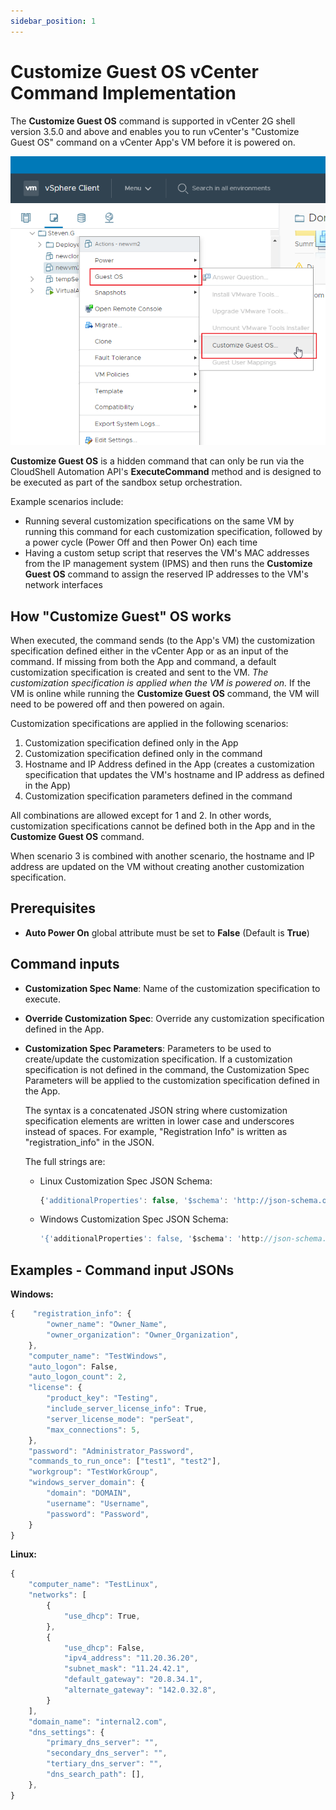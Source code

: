 ```yaml
---
sidebar_position: 1
---
```


# Customize Guest OS vCenter Command Implementation

The **Customize Guest OS** command is supported in vCenter 2G shell version 3.5.0 and above and enables you to run vCenter's "Customize Guest OS" command on a vCenter App's VM before it is powered on.

![](/Images/Devguide-orchestration-scripts/Customize-Guest-OS.png)

**Customize Guest OS** is a hidden command that can only be run via the CloudShell Automation API's **ExecuteCommand** method and is designed to be executed as part of the sandbox setup orchestration.

Example scenarios include:

- Running several customization specifications on the same VM by running this command for each customization specification, followed by a power cycle (Power Off and then Power On) each time
- Having a custom setup script that reserves the VM's MAC addresses from the IP management system (IPMS) and then runs the **Customize Guest OS** command to assign the reserved IP addresses to the VM's network interfaces

## How "Customize Guest" OS works

When executed, the command sends (to the App's VM) the customization specification defined either in the vCenter App or as an input of the command. If missing from both the App and command, a default customization specification is created and sent to the VM. *The customization specification is applied when the VM is powered on.* If the VM is online while running the **Customize Guest OS** command, the VM will need to be powered off and then powered on again.

Customization specifications are applied in the following scenarios:

1. Customization specification defined only in the App
2. Customization specification defined only in the command
3. Hostname and IP Address defined in the App (creates a customization specification that updates the VM's hostname and IP address as defined in the App)
4. Customization specification parameters defined in the command

All combinations are allowed except for 1 and 2. In other words, customization specifications cannot be defined both in the App and in the **Customize Guest OS** command.

When scenario 3 is combined with another scenario, the hostname and IP address are updated on the VM without creating another customization specification.

## Prerequisites

- **Auto Power On** global attribute must be set to **False** (Default is **True**)

## Command inputs

- **Customization Spec Name**: Name of the customization specification to execute.
- **Override Customization Spec**: Override any customization specification defined in the App.
- **Customization Spec Parameters**: Parameters to be used to create/update the customization specification. If a customization specification is not defined in the command, the Customization Spec Parameters will be applied to the customization specification defined in the App.
    
    The syntax is a concatenated JSON string where customization specification elements are written in lower case and underscores instead of spaces. For example, "Registration Info" is written as "registration\_info" in the JSON.
    
    The full strings are:
    
    - Linux Customization Spec JSON Schema:
        
        ```javascript
        {'additionalProperties': false, '$schema': 'http://json-schema.org/draft-04/schema#', 'type': 'object', 'properties': 'dns_settings': {'additionalProperties': false, 'type': 'object', 'properties': {'secondary_dns_server': {'type': 'string'}, 'dns_search_paths': {'items': {'type': 'string'}, 'type': 'array'}, 'primary_dns_server': {'type': 'string'}, 'tertiary_dns_server': {'type': 'string'}}}, 'domain_name': {'type': 'string'}, 'computer_name': {'type': 'string'}, 'networks': {'items': {'additionalProperties': false, 'type': 'object', 'properties': {'ipv4_address': {'type': 'string'}, 'use_dhcp': {'type': 'boolean'}, 'default_gateway': {'type': 'string'}, 'alternate_gateway': {'type': 'string'}, 'subnet_mask': {'type': 'string'}}}, 'type': 'array'}}, 'title': 'Linux Customization Spec'}
        ```
        
    
    - Windows Customization Spec JSON Schema:
        
        ```javascript
        '{'additionalProperties': false, '$schema': 'http://json-schema.org/draft-04/schema#', 'type': 'object', 'properties': {'workgroup': {'type': 'string'}, 'license': {'additionalProperties': false, 'type': 'object', 'properties': {'include_server_license_info': {'type': 'boolean'}, 'server_license_mode': {'enum': ['perServer', 'perSeat'], 'type': 'string'}, 'product_key': {'type': 'string'}, 'max_connections': {'type': 'integer'}}}, 'registration_info': {'additionalProperties': false, 'type': 'object', 'properties': {'owner_name': {'type': 'string'}, 'owner_organization': {'type': 'string'}}}, 'auto_logon_count': {'type': 'integer'}, 'auto_logon': {'type': 'boolean'}, 'computer_name': {'type': 'string'}, 'password': {'type': 'string'}, 'commands_to_run_once': {'items': {'type': 'string'}, 'type': 'array'}, 'networks': {'items': {'additionalProperties': false, 'type': 'object', 'properties': {'ipv4_address': {'type': 'string'}, 'use_dhcp': {'type': 'boolean'}, 'default_gateway': {'type': 'string'}, 'alternate_gateway': {'type': 'string'}, 'subnet_mask': {'type': 'string'}}}, 'type': 'array'}, 'windows_server_domain': {'additionalProperties': false, 'type': 'object', 'properties': {'username': {'type': 'string'}, 'domain': {'type': 'string'}, 'password': {'type': 'string'}}}}, 'title': 'Windows Customization Spec'}'
        ```
        

## Examples - Command input JSONs

**Windows:**

```javascript
{    "registration_info": {
        "owner_name": "Owner_Name",
        "owner_organization": "Owner_Organization",
    },
    "computer_name": "TestWindows",
    "auto_logon": False,
    "auto_logon_count": 2,
    "license": {
        "product_key": "Testing",
        "include_server_license_info": True,
        "server_license_mode": "perSeat",
        "max_connections": 5,
    },
    "password": "Administrator_Password",
    "commands_to_run_once": ["test1", "test2"],
    "workgroup": "TestWorkGroup",
    "windows_server_domain": {
        "domain": "DOMAIN",
        "username": "Username",
        "password": "Password",
    }
}
```

**Linux:**

```javascript
{
    "computer_name": "TestLinux",
    "networks": [
        {
            "use_dhcp": True,
        },
        {
            "use_dhcp": False,
            "ipv4_address": "11.20.36.20",
            "subnet_mask": "11.24.42.1",
            "default_gateway": "20.8.34.1",
            "alternate_gateway": "142.0.32.8",
        }
    ],
    "domain_name": "internal2.com",
    "dns_settings": {
        "primary_dns_server": "",
        "secondary_dns_server": "",
        "tertiary_dns_server": "",
        "dns_search_path": [],
    },
}
```
